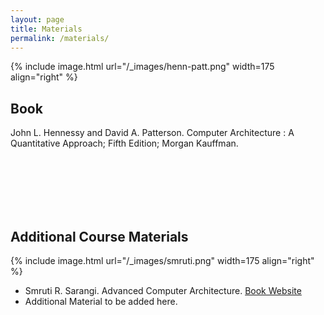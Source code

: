 ```yaml
---
layout: page
title: Materials
permalink: /materials/
---
```


{% include image.html url="/_images/henn-patt.png" width=175 align="right" %}

## Book

John L. Hennessy and David A. Patterson. Computer Architecture : A Quantitative Approach; Fifth Edition; Morgan Kauffman.

<br />
<br />
<br />
<br />
<br />



## Additional Course Materials

{% include image.html url="/_images/smruti.png" width=175 align="right" %}


* Smruti R. Sarangi. Advanced Computer Architecture. [Book Website](https://www.cse.iitd.ac.in/~srsarangi/advbook/index.html)
* Additional Material to be added here.
